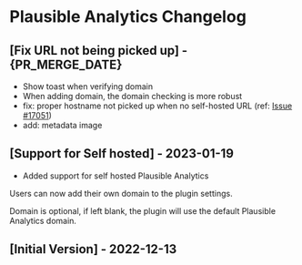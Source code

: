 # Plausible Analytics Changelog

## [Fix URL not being picked up] - {PR_MERGE_DATE}

- Show toast when verifying domain
- When adding domain, the domain checking is more robust
- fix: proper hostname not picked up when no self-hosted URL (ref: [Issue #17051](https://github.com/raycast/extensions/issues/17051))
- add: metadata image 

## [Support for Self hosted] - 2023-01-19

- Added support for self hosted Plausible Analytics 

Users can now add their own domain to the plugin settings.

Domain is optional, if left blank, the plugin will use the default Plausible Analytics domain.

## [Initial Version] - 2022-12-13
